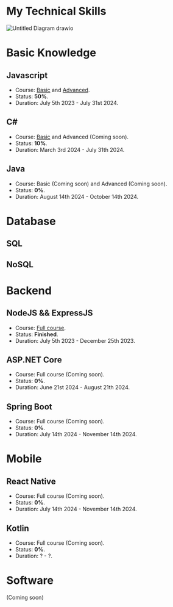 # My Technical Skills

![Untitled Diagram drawio](https://github.com/homanhquan1812/My-Technical-Skills/assets/130955957/dcddf438-897f-4419-994e-dc13a116af38)

# Basic Knowledge
## Javascript
* Course: [Basic](https://fullstack.edu.vn/learning/javascript-co-ban) and [Advanced](https://fullstack.edu.vn/learning/javascript-nang-cao).
* Status: <b>50%</b>.
* Duration: July 5th 2023 - July 31st 2024. 
## C#
* Course: [Basic](https://youtu.be/YrtFtdTTfv0?si=LHVkNG1ercbSVPUG) and Advanced (Coming soon).
* Status: <b>10%</b>.
* Duration: March 3rd 2024 - July 31th 2024. 
## Java
* Course: Basic (Coming soon) and Advanced (Coming soon).
* Status: <b>0%</b>.
* Duration: August 14th 2024 - October 14th 2024.
# Database
## SQL
## NoSQL
# Backend
## NodeJS && ExpressJS
* Course: [Full course](https://fullstack.edu.vn/learning/nodejs).
* Status: <b>Finished</b>.
* Duration: July 5th 2023 - December 25th 2023.
## ASP.NET Core
* Course: Full course (Coming soon).
* Status: <b>0%</b>.
* Duration: June 21st 2024 - August 21th 2024. 
## Spring Boot
* Course: Full course (Coming soon).
* Status: <b>0%</b>.
* Duration: July 14th 2024 - November 14th 2024. 
# Mobile
## React Native
* Course: Full course (Coming soon).
* Status: <b>0%</b>.
* Duration: July 14th 2024 - November 14th 2024. 
## Kotlin
* Course: Full course (Coming soon).
* Status: <b>0%</b>.
* Duration: ? - ?. 
# Software
(Coming soon)

